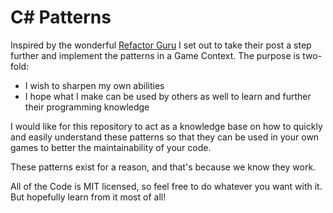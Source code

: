 # C# Patterns
Inspired by the wonderful [Refactor Guru](https://refactoring.guru/design-patterns/csharp) I set out to take their post a step further and implement the patterns in a Game Context. The purpose is two-fold:
* I wish to sharpen my own abilities
* I hope what I make can be used by others as well to learn and further their programming knowledge

I would like for this repository to act as a knowledge base on how to quickly and easily understand these patterns so that they can be used in your own games to better the maintainability of your code.

These patterns exist for a reason, and that's because we know they work.

All of the Code is MIT licensed, so feel free to do whatever you want with it. But hopefully learn from it most of all!
